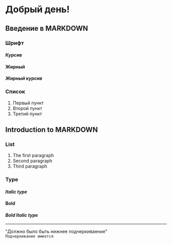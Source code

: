 # Добрый день!

## Введение в MARKDOWN
### Шрифт 
#### *Курсив*  
#### **Жирный**  
#### ***Жирный курсив***  
### Список 
1. Первый пункт
2. Второй пункт
3. Третий пункт
## Introduction to MARKDOWN
### List 
1. The first paragraph
2. Second paragraph
3. Third paragraph
### Type 
#### *Italic type*  
#### **Bold**  
#### ***Bold Italic type***
-----
"Должно было быть нижнее подчеркиваение"  
`Подчеркивание имеется` 